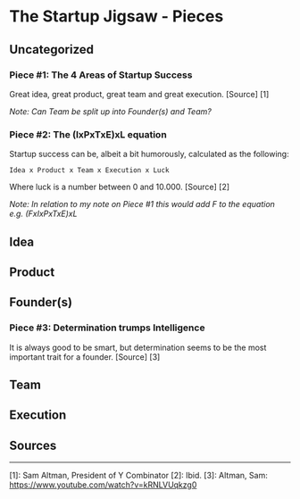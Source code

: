 
The Startup Jigsaw - Pieces
=========================================================

## Uncategorized
### Piece #1: The 4 Areas of Startup Success
Great idea, great product, great team and great execution. [Source] [1]

*Note: Can Team be split up into Founder(s) and Team?*


### Piece #2: The (IxPxTxE)xL equation
Startup success can be, albeit a bit humorously, calculated as the following:
	
	Idea x Product x Team x Execution x Luck

Where luck is a number between 0 and 10.000. [Source] [2]


*Note: In relation to my note on Piece #1 this would add F to the equation e.g. (FxIxPxTxE)xL*


## Idea

## Product


## Founder(s)
### Piece #3: Determination trumps Intelligence
It is always good to be smart, but determination seems to be the most important trait for a founder. [Source] [3]


## Team


## Execution


## Sources
---
[1]: Sam Altman, President of Y Combinator
[2]: Ibid.
[3]: Altman, Sam: https://www.youtube.com/watch?v=kRNLVUqkzg0